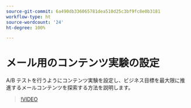 ```yaml
---
source-git-commit: 6a490db336065781dea510d25c3bf9fc8e0b3181
workflow-type: ht
source-wordcount: '24'
ht-degree: 100%

---
```

# メール用のコンテンツ実験の設定

A/B テストを行うようにコンテンツ実験を設定し、ビジネス目標を最大限に推進するメールコンテンツを探索する方法を説明します。

>[!VIDEO](https://video.tv.adobe.com/v/3419893/?learn=on)